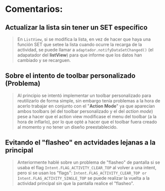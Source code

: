 # Comentarios:

## Actualizar la lista sin tener un SET específico
> En `ListView`, si se modifica la lista, en vez de hacer que haya una función SET que setee la lista cuando ocurre la recarga de la actividad, se puede llamar a
> `adaptador.notifyDataSetChanged()` (el adapatador del **listView**) para que informe que los datos han cambiado y se recarguen.

## Sobre el intento de toolbar personalizado (Problema)
> Al principio se intentó implementar un toolbar personalizado para reutilizarlo de forma simple, sin embargo tenía problemas a la hora de acerlo trabajar en
> conjunto con el "**Action Mode**" ya que aparecían ambos toolbars (el del toolbar personalizado y el del *action mode*) pese a hacer que el action view modificase
> el menu del toolbar (a la hora de inflarlo), por lo que opté a hacer que el toolbar fuera creado al momento y no tener un diseño preestablecido.

## Evitando el "flasheo" en actvidades lejanas a la principal
> Anteriormente hablé sobre un problema de "flasheo" de pantalla si se usaba el flag `Intent.FLAG_ACTIVITY_CLEAR_TOP` al volver a una intent, pero si se
> usan los "flags": `Intent.FLAG_ACTIVITY_CLEAR_TOP or Intent.FLAG_ACTIVITY_SINGLE_TOP` se puede realizar la vuelta a la actividad principal sin que la pantalla
> realice el "flasheo".

